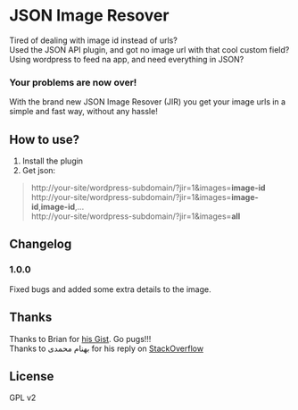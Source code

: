 # JSON Image Resover

Tired of dealing with image id instead of urls?  
Used the JSON API plugin, and got no image url with that cool custom field?  
Using wordpress to feed na app, and need everything in JSON?  

### Your problems are now over!

With the brand new JSON Image Resover (JIR) you get your image urls in a simple and fast way, without any hassle!

## How to use?

1. Install the plugin
2. Get json:

> http://your-site/wordpress-subdomain/?jir=1&images=**image-id**  
> http://your-site/wordpress-subdomain/?jir=1&images=**image-id**,**image-id**,...    
> http://your-site/wordpress-subdomain/?jir=1&images=**all**  

## Changelog

### 1.0.0
Fixed bugs and added some extra details to the image.

## Thanks

Thanks to Brian for [his Gist](https://gist.github.com/inspectorfegter/2982319#file-pug-bomb-php). Go pugs!!!  
Thanks to بهنام محمدی  for his reply on [StackOverflow](http://stackoverflow.com/a/22032833/1347214)

## License

GPL v2